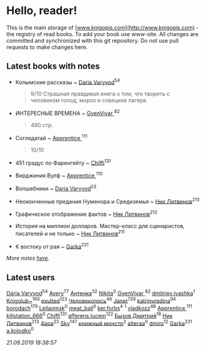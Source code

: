 # Hello, reader!
This is the main storage of [www.knigopis.com](http://www.knigopis.com) - the registry of read books.
To add your book use www-site. All changes are committed and synchronized with this git repository.
Do not use pull requests to make changes here.


## Latest books with notes
* Колымские рассказы ~ [Daria Varyvod](users/829/829893410524253-facebook)<sup>54</sup>
    > 9/10 Страшная правдивая книга о том, что творить с человеком голод, мороз и совецкие лагеря.

* ИНТЕРЕСНЫЕ ВРЕМЕНА ~ [GvenVivar ](users/158/158266434925901-facebook)<sup>82</sup>
    > 480 стр.

* Соглядатай ~ [Apprentice ](users/528/52821952-vkontakte)<sup>111</sup>
    > 10/10

* 451 градус по Фаренгейту ~ [Chiffi](users/105/105831994080785626680-google)<sup>131</sup>

* Вирджиния Вулф ~ [Apprentice ](users/528/52821952-vkontakte)<sup>110</sup>

* Волшебники ~ [Daria Varyvod](users/829/829893410524253-facebook)<sup>53</sup>

* Неоконченные предания Нуменора и Средиземья ~ [Ник Литвинов](users/241/241974816-vkontakte)<sup>213</sup>

* Графическое отображение фактов ~ [Ник Литвинов](users/241/241974816-vkontakte)<sup>212</sup>

* История на миллион долларов. Мастер-класс для сценаристов, писателей и не только ~ [Ник Литвинов](users/241/241974816-vkontakte)<sup>211</sup>

* К востоку от рая ~ [Garka](users/115/115753719718250012620-google)<sup>231</sup>


_More notes [here](latest_books_with_notes.md)._


## Latest users
[Daria Varyvod](users/829/829893410524253-facebook)<sup>54</sup> 
[Avery](users/567/56734832-yandex)<sup>77</sup> 
[Антенка](users/118/118158645037334943900-google)<sup>32</sup> 
[Nikita](users/100/100459059793796611659-google)<sup>0</sup> 
[GvenVivar ](users/158/158266434925901-facebook)<sup>82</sup> 
[dmitriev.ivashka](users/457/45795901-vkontakte)<sup>1</sup> 
[Knigolub~](users/111/111878597279669641685-google)<sup>160</sup> 
[exulted](users/100/100599204551896265722-google)<sup>123</sup> 
[Человеколось](users/174/17475979687188177329-mailru)<sup>46</sup> 
[Janet](users/108/108113656204404967440-google)<sup>729</sup> 
[katrinvredina](users/233/2336755-vkontakte)<sup>94</sup> 
[borodach](users/157/15706320-vkontakte)<sup>179</sup> 
[Leilaomsk](users/539/539382985-vkontakte)<sup>0</sup> 
[meat_ball](users/108/10893980-vkontakte)<sup>0</sup> 
[ker.forbs](users/174/174006853-vkontakte)<sup>4</sup> 
[](users/101/10156575429062828-facebook)<sup>1</sup> 
[vladkozz](users/572/57239276-vkontakte)<sup>48</sup> 
[Apprentice ](users/528/52821952-vkontakte)<sup>111</sup> 
[killstation_666](users/112/112785103-vkontakte)<sup>0</sup> 
[Chiffi](users/105/105831994080785626680-google)<sup>131</sup> 
[afferens.lucem](users/196/196071655-vkontakte)<sup>122</sup> 
[Бызов Дмитрий](users/114/1146684568850703-facebook)<sup>18</sup> 
[Ник Литвинов](users/241/241974816-vkontakte)<sup>213</sup> 
[4apa](users/117/117392596378069249667-google)<sup>23</sup> 
[Sky](users/118/118049897850017649660-google)<sup>147</sup> 
[книжный монстр](users/112/112827366114582937203-google)<sup>2</sup> 
[alteraa](users/289/289714610-vkontakte)<sup>0</sup> 
[dmiro](users/571/5714115-vkontakte)<sup>12</sup> 
[Garka](users/115/115753719718250012620-google)<sup>231</sup> 
[a.kolodko](users/898/89847972-vkontakte)<sup>0</sup> 


_21.09.2019 18:38:57_
